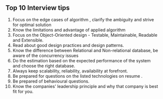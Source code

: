 ## Top 10 Interview tips

1. Focus on the edge cases of algorithm , clarify the ambiguity and strive for optimal solution
2. Know the limitations and advantage of applied algorithm 
3. Focus on the Object-Oriented design - Testable, Maintainable, Readable and Extensible.
4. Read about good design practices and design patterns.
5. Know the difference between Relational and Non-relational database, be aware of the concurrency issues 
6. Do the estimation based on the expected performance of the system  and choose the right database.
7. Always keep scalability, reliability, availability at forefront. 
8. Be prepared for questions on the listed technologies on resume .
9. Be prepared of behavioural questions.
10. Know the companies' leadership principle and why that company is best fit for you.